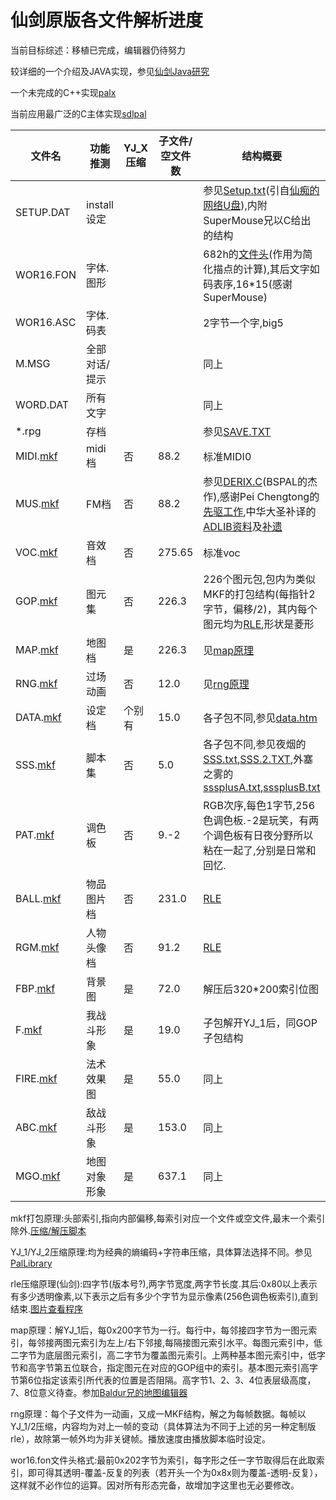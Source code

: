 仙剑原版各文件解析进度
===

当前目标综述：移植已完成，编辑器仍待努力

较详细的一个介绍及JAVA实现，参见[仙剑Java研究](https://web.archive.org/web/20110427035233/http://www.ismyway.com/pal/index.htm)

一个未完成的C++实现[palx](https://github.com/palxex/palx)

当前应用最广泛的C主体实现[sdlpal](https://github.com/sdlpal/sdlpal)


|文件名|功能推测|YJ_X压缩|子文件/空文件数|结构概要|
|-----|------|-----|------|------|
|SETUP.DAT|install设定|||参见[Setup.txt](Setup.txt)(引自[仙痴的网络U盘](http://softwide.ys168.com)),内附SuperMouse兄以C给出的结构|
|WOR16.FON|字体.图形|||682h的[文件头](#fon)(作用为简化描点的计算),其后文字如码表序,16*15(感谢SuperMouse)|
|WOR16.ASC|字体.码表|||2字节一个字,big5
|M.MSG|全部对话/提示|||同上
|WORD.DAT|所有文字|||同上
|*.rpg|存档|||参见[SAVE.TXT](SAVE.TXT)
|MIDI.[mkf](#mkf)|midi档|否|88.2|标准MIDI0
|MUS.[mkf](#mkf)|FM档|否|88.2|参见[DERIX.C](rix/DERIX.C)(BSPAL的杰作),感谢Pei Chengtong的[先驱工作](rix/playrix_final.asm),中华大圣补译的[ADLIB资料](rix/adlib/ProgrammingTheAdLibSoundBlasterFMMusicChips.htm)及[补遗](rix/adlib/补充.htm)
|VOC.[mkf](#mkf)|音效档|否|275.65|标准voc|
|GOP.[mkf](#mkf)|图元集|否|226.3|226个图元包,包内为类似MKF的打包结构(每指针2字节，偏移/2)，其内每个图元均为[RLE](#rle),形状是菱形
|MAP.[mkf](#mkf)|地图档|是|226.3|见[map原理](#map)
|RNG.[mkf](#mkf)|过场动画|否|12.0|见[rng原理](#rng)|
|DATA.[mkf](#mkf)|设定档|个别有|15.0|各子包不同,参见[data.htm](data.htm)
|SSS.[mkf](#mkf)|脚本集|否|5.0|各子包不同,参见夜烟的[SSS.txt](SSS.txt),[SSS.2.TXT](SSS.2.TXT),外塞之雾的[sssplusA.txt](sssplusA.txt),[sssplusB.txt](sssplusB.txt)
|PAT.[mkf](#mkf)|调色板|否|9.-2|RGB次序,每色1字节,256色调色板.-2是玩笑，有两个调色板有日夜分野所以粘在一起了,分别是日常和回忆.|
|BALL.[mkf](#mkf)|物品图片档|否|231.0|[RLE](#rle)|
|RGM.[mkf](#mkf)|人物头像档|否|91.2|[RLE](#rle)|
|FBP.[mkf](#mkf)|背景图|是|72.0|解压后320*200索引位图|
|F.[mkf](#mkf)|我战斗形象|是|19.0|子包解开YJ_1后，同GOP子包结构|
|FIRE.[mkf](#mkf)|法术效果图|是|55.0|同上|
|ABC.[mkf](#mkf)|敌战斗形象|是|153.0|同上|
|MGO.[mkf](#mkf)|地图对象形象|是|637.1|同上

<a name="mkf"></a>mkf打包原理:头部索引,指向内部偏移,每索引对应一个文件或空文件,最末一个索引除外.[压缩/解压脚本](PackageUtils)

<a name="yj1"></a>YJ_1/YJ_2压缩原理:均为经典的熵编码+字符串压缩，具体算法选择不同。参见[PalLibrary](https://github.com/palxex/palresearch/tree/master/PalLibrary)

<a name="rle"></a>rle压缩原理(仙剑):四字节(版本号?),两字节宽度,两字节长度.其后:0x80以上表示有多少透明像素,以下表示之后有多少个字节为显示像素(256色调色板索引),直到结束.[图片查看程序](https://github.com/palxex/palresearch/tree/master/DJGPPProgs)

<a name="map"></a>
map原理：解YJ_1后，每0x200字节为一行。每行中，每邻接四字节为一图元索引，每邻接两图元索引为左上/右下邻接,每隔接图元索引水平。每图元索引中，低二字节为底层图元索引，高二字节为覆盖图元索引。上两种基本图元索引中，低字节和高字节第五位联合，指定图元在对应的GOP组中的索引。基本图元索引高字节第6位指定该索引所代表的位置是否阻隔。高字节1、2、3、4位表层级高度，7、8位意义待查。参加[Baldur兄的地图编辑器](https://github.com/palxex/palresearch/tree/master/MapEditor)

<a name="rng">rng原理：每个子文件为一动画，又成一MKF结构，解之为每帧数据。每帧以YJ_1/2压缩，内容均为对上一帧的变动（具体算法为不同于上述的另一种定制版rle），故除第一帧外均为非关键帧。播放速度由播放脚本临时设定。

<a name="fon"></a>wor16.fon文件头格式:最前0x202字节为索引，每字形之任一字节取得后在此取索引，即可得其透明-覆盖-反复的列表（若开头一个为0x8x则为覆盖-透明-反复），这样就不必作位的运算。因对所有形态完备，故增加字这里也无必要修改。
